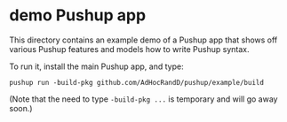 # demo Pushup app

This directory contains an example demo of a Pushup app that shows off various
Pushup features and models how to write Pushup syntax.

To run it, install the main Pushup app, and type:

```
pushup run -build-pkg github.com/AdHocRandD/pushup/example/build
```

(Note that the need to type `-build-pkg ...` is temporary and will go
away soon.)
